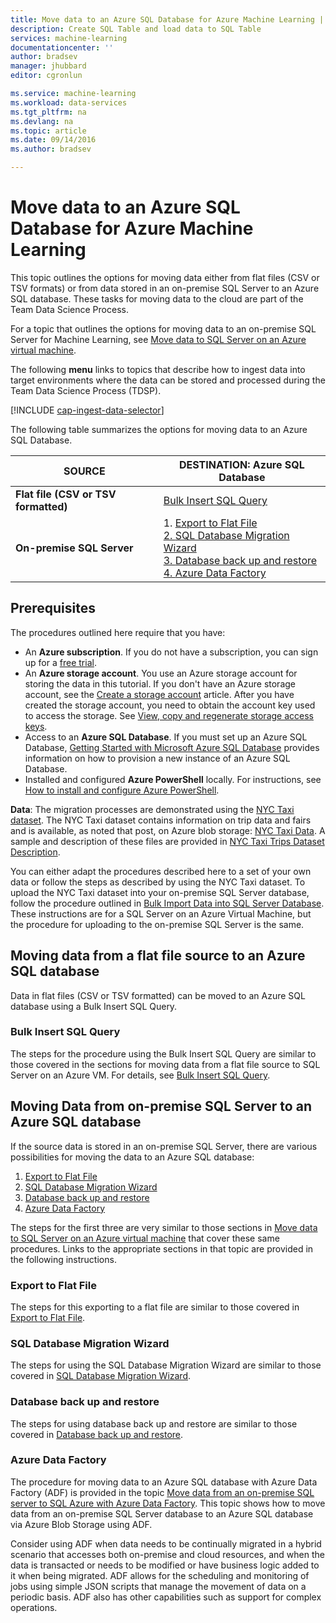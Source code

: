 ```yaml
---
title: Move data to an Azure SQL Database for Azure Machine Learning | Microsoft Docs
description: Create SQL Table and load data to SQL Table
services: machine-learning
documentationcenter: ''
author: bradsev
manager: jhubbard
editor: cgronlun

ms.service: machine-learning
ms.workload: data-services
ms.tgt_pltfrm: na
ms.devlang: na
ms.topic: article
ms.date: 09/14/2016
ms.author: bradsev

---
```

# Move data to an Azure SQL Database for Azure Machine Learning
This topic outlines the options for moving data either from flat files (CSV or TSV formats) or from data stored in an on-premise SQL Server to an Azure SQL database. These tasks for moving data to the cloud are part of the Team Data Science Process.

For a topic that outlines the options for moving data to an on-premise SQL Server for Machine Learning, see [Move data to SQL Server on an Azure virtual machine](machine-learning-data-science-move-sql-server-virtual-machine.md).

The following **menu** links to topics that describe how to ingest data into target environments where the data can be stored and processed during the Team Data Science Process (TDSP).

[!INCLUDE [cap-ingest-data-selector](../../includes/cap-ingest-data-selector.md)]

The following table summarizes the options for moving data to an Azure SQL Database.

| <b>SOURCE</b> | <b>DESTINATION: Azure SQL Database</b> |
| --- | --- |
| <b>Flat file (CSV or TSV formatted)</b> |<a href="#bulk-insert-sql-query">Bulk Insert SQL Query |
| <b>On-premise SQL Server</b> |1. <a href="#export-flat-file">Export to Flat File<br> 2. <a href="#insert-tables-bcp">SQL Database Migration Wizard<br> 3. <a href="#db-migration">Database back up and restore<br> 4. <a href="#adf">Azure Data Factory |

## <a name="prereqs"></a>Prerequisites
The procedures outlined here require that you have:

* An **Azure subscription**. If you do not have a subscription, you can sign up for a [free trial](https://azure.microsoft.com/pricing/free-trial/).
* An **Azure storage account**. You use an Azure storage account for storing the data in this tutorial. If you don't have an Azure storage account, see the [Create a storage account](../storage/storage-create-storage-account.md#create-a-storage-account) article. After you have created the storage account, you need to obtain the account key used to access the storage. See [View, copy and regenerate storage access keys](../storage/storage-create-storage-account.md#view-copy-and-regenerate-storage-access-keys).
* Access to an **Azure SQL Database**. If you must set up an Azure SQL Database, [Getting Started with Microsoft Azure SQL Database](../sql-database/sql-database-get-started.md) provides information on how to provision a new instance of an Azure SQL Database.
* Installed and configured **Azure PowerShell** locally. For instructions, see [How to install and configure Azure PowerShell](../powershell-install-configure.md).

**Data**: The migration processes are demonstrated using the [NYC Taxi dataset](http://chriswhong.com/open-data/foil_nyc_taxi/). The NYC Taxi dataset contains information on trip data and fairs and is available, as noted that post, on Azure blob storage: [NYC Taxi Data](http://www.andresmh.com/nyctaxitrips/). A sample and description of these files are provided in [NYC Taxi Trips Dataset Description](machine-learning-data-science-process-sql-walkthrough.md#dataset).

You can either adapt the procedures described here to a set of your own data or follow the steps as described by using the NYC Taxi dataset. To upload the NYC Taxi dataset into your on-premise SQL Server database, follow the procedure outlined in [Bulk Import Data into SQL Server Database](machine-learning-data-science-process-sql-walkthrough.md#dbload). These instructions are for a SQL Server on an Azure Virtual Machine, but the procedure for uploading to the on-premise SQL Server is the same.

## <a name="file-to-azure-sql-database"></a> Moving data from a flat file source to an Azure SQL database
Data in flat files (CSV or TSV formatted) can be moved to an Azure SQL database using a Bulk Insert SQL Query.

### <a name="bulk-insert-sql-query"></a> Bulk Insert SQL Query
The steps for the procedure using the Bulk Insert SQL Query are similar to those covered in the sections for moving data from a flat file source to SQL Server on an Azure VM. For details, see [Bulk Insert SQL Query](machine-learning-data-science-move-sql-server-virtual-machine.md#insert-tables-bulkquery).

## <a name="sql-on-prem-to-sazure-sql-database"></a> Moving Data from on-premise SQL Server to an Azure SQL database
If the source data is stored in an on-premise SQL Server, there are various possibilities for moving the data to an Azure SQL database:

1. [Export to Flat File](#export-flat-file) 
2. [SQL Database Migration Wizard](#insert-tables-bcp)
3. [Database back up and restore](#db-migration)
4. [Azure Data Factory](#adf)

The steps for the first three are very similar to those sections in [Move data to SQL Server on an Azure virtual machine](machine-learning-data-science-move-sql-server-virtual-machine.md) that cover these same procedures. Links to the appropriate sections in that topic are provided in the following instructions.

### <a name="export-flat-file"></a>Export to Flat File
The steps for this exporting to a flat file are similar to those covered in [Export to Flat File](machine-learning-data-science-move-sql-server-virtual-machine.md#export-flat-file).

### <a name="insert-tables-bcp"></a>SQL Database Migration Wizard
The steps for using the SQL Database Migration Wizard are similar to those covered in [SQL Database Migration Wizard](machine-learning-data-science-move-sql-server-virtual-machine.md#sql-migration).

### <a name="db-migration"></a>Database back up and restore
The steps for using database back up and restore are similar to those covered in [Database back up and restore](machine-learning-data-science-move-sql-server-virtual-machine.md#sql-backup).

### <a name="adf"></a>Azure Data Factory
The procedure for moving data to an Azure SQL database with Azure Data Factory (ADF) is provided in the topic [Move data from an on-premise SQL server to SQL Azure with Azure Data Factory](machine-learning-data-science-move-sql-azure-adf.md). This topic shows how to move data from an on-premise SQL Server database to an Azure SQL database via Azure Blob Storage using ADF. 

Consider using ADF when data needs to be continually migrated in a hybrid scenario that accesses both on-premise and cloud resources, and when the data is transacted or needs to be modified or have business logic added to it when being migrated. ADF allows for the scheduling and monitoring of jobs using simple JSON scripts that manage the movement of data on a periodic basis. ADF also has other capabilities such as support for complex operations.

